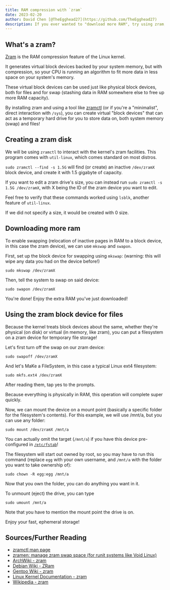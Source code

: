 ```yaml
---
title: RAM compression with `zram`
date: 2023-02-20
author: David Chen [@TheEgghead27](https://github.com/TheEgghead27)
description: If you ever wanted to "download more RAM", try using zram, the memory compression module in the Linux kernel, to create extra swap space!
---
```


## What's a zram?

[Zram](https://www.kernel.org/doc/html/latest/admin-guide/blockdev/zram.html) is the RAM compression feature of the Linux kernel.

It generates virtual block devices backed by your system memory, but with compression, so your CPU is running an algorithm to fit more data in less space on your system's memory.

These virtual block devices can be used just like physical block devices, both for files and for swap (stashing data in RAM somewhere else to free up more RAM capacity).

By installing zram and using a tool like [zramctl](https://man7.org/linux/man-pages/man8/zramctl.8.html) (or if you're a "minimalist", direct interaction with `/sys`), you can create virtual "block devices" that can act as a temporary hard drive for you to store data on, both system memory (swap) and files!

## Creating a zram disk

We will be using `zramctl` to interact with the kernel's zram facilities. This program comes with `util-linux`, which comes standard on most distros.

`sudo zramctl --find -s 1.5G` will find (or create) an inactive `/dev/zramX` block device, and create it with 1.5 gigabyte of capacity.

If you want to edit a zram drive's size, you can instead run `sudo zramctl -s 1.5G /dev/zramX`, with X being the ID of the zram device you want to edit.

Feel free to verify that these commands worked using `lsblk`, another feature of `util-linux`.

If we did not specify a size, it would be created with 0 size.

## Downloading more ram

To enable swapping (relocation of inactive pages in RAM to a block device, in this case the zram device), we can use `mkswap` and `swapon`.

First, set up the block device for swapping using `mkswap`: (warning: this will wipe any data you had on the device before!)

```shell
sudo mkswap /dev/zramX
```

Then, tell the system to swap on said device:

```shell
sudo swapon /dev/zramX
```

You're done! Enjoy the extra RAM you've just downloaded!

## Using the zram block device for files

Because the kernel treats block devices about the same, whether they're physical (on disk) or virtual (in memory, like zram), you can put a filesystem on a zram device for temporary file storage!

Let's first turn off the swap on our zram device:

```shell
sudo swapoff /dev/zramX
```

And let's MaKe a FileSystem, in this case a typical Linux ext4 filesystem:

```shell
sudo mkfs.ext4 /dev/zramX
```

After reading them, tap yes to the prompts.

Because everything is physically in RAM, this operation will complete super quickly.

Now, we can mount the device on a mount point (basically a specific folder for the filesystem's contents). For this example, we will use /mnt/a, but you can use any folder:

```shell
sudo mount /dev/zramX /mnt/a
```

You can actually omit the target (`/mnt/a`) if you have this device pre-configured in [`/etc/fstab`](/posts/fstab)!

The filesystem will start out owned by root, so you may have to run this command (replace `egg` with your own username, and `/mnt/a` with the folder you want to take ownership of):

```shell
sudo chown -R egg:egg /mnt/a
```

Now that you own the folder, you can do anything you want in it.

To unmount (eject) the drive, you can type

```shell
sudo umount /mnt/a
```

Note that you have to mention the mount point the drive is on.

Enjoy your fast, ephemeral storage!

## Sources/Further Reading

-   [zramctl man page](https://man7.org/linux/man-pages/man8/zramctl.8.html)
-   [zramen: manage zram swap space (for runit systems like Void Linux)](https://github.com/atweiden/zramen)
-   [ArchWiki - zram](https://wiki.archlinux.org/title/Zram)
-   [Debian Wiki - ZRam](https://wiki.debian.org/ZRam)
-   [Gentoo Wiki - zram](https://wiki.gentoo.org/wiki/Zram)
-   [Linux Kernel Documentation - zram](https://www.kernel.org/doc/html/latest/admin-guide/blockdev/zram.html)
-   [Wikipedia - zram](https://en.wikipedia.org/wiki/Zram)
